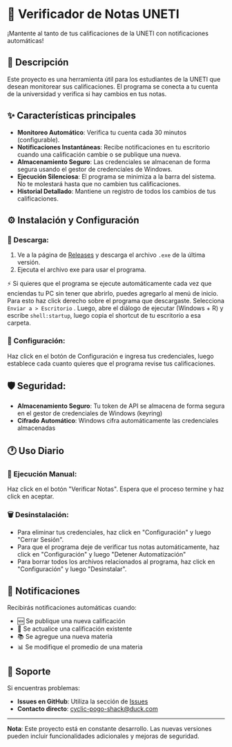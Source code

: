# 🚀 Verificador de Notas UNETI

¡Mantente al tanto de tus calificaciones de la UNETI con notificaciones automáticas!

## 📝 Descripción

Este proyecto es una herramienta útil para los estudiantes de la UNETI que desean monitorear sus calificaciones. El programa se conecta a tu cuenta de la universidad y verifica si hay cambios en tus notas.

## ✨ Características principales

- **Monitoreo Automático**: Verifica tu cuenta cada 30 minutos (configurable).
- **Notificaciones Instantáneas**: Recibe notificaciones en tu escritorio cuando una calificación cambie o se publique una nueva.
- **Almacenamiento Seguro**: Las credenciales se almacenan de forma segura usando el gestor de credenciales de Windows.
- **Ejecución Silenciosa**: El programa se minimiza a la barra del sistema. No te molestará hasta que no cambien tus calificaciones.
- **Historial Detallado**: Mantiene un registro de todos los cambios de tus calificaciones.

## ⚙️ Instalación y Configuración

### 📅 Descarga:

1. Ve a la página de [Releases](https://github.com/unibend/verificador-de-notas/releases) y descarga el archivo `.exe` de la última versión.
2. Ejecuta el archivo exe para usar el programa.

⚡ Si quieres que el programa se ejecute automáticamente cada vez que enciendas tu PC sin tener que abrirlo, puedes agregarlo al menú de inicio. Para esto haz click derecho sobre el programa que descargaste. Selecciona `Enviar a > Escritorio` . Luego, abre el diálogo de ejecutar (Windows + R) y escribe `shell:startup`, luego copia el shortcut de tu escritorio a esa carpeta.

### 🔧 Configuración:

Haz click en el botón de Configuración e ingresa tus credenciales, luego establece cada cuanto quieres que el programa revise tus calificaciones.

## 🛡️ Seguridad:

- **Almacenamiento Seguro**: Tu token de API se almacena de forma segura en el gestor de credenciales de Windows (keyring)
- **Cifrado Automático**: Windows cifra automáticamente las credenciales almacenadas



## 🕐 Uso Diario

### 🚀 Ejecución Manual:

Haz click en el botón "Verificar Notas". Espera que el proceso termine y haz click en aceptar.


### 🗑️ Desinstalación:

- Para eliminar tus credenciales, haz click en "Configuración" y luego "Cerrar Sesión". 
- Para que el programa deje de verificar tus notas automáticamente, haz click en "Configuración" y luego "Detener Automatización"
- Para borrar todos los archivos relacionados al programa, haz click en "Configuración" y luego "Desinstalar".



## 📱 Notificaciones

Recibirás notificaciones automáticas cuando:

- 🆕 Se publique una nueva calificación
- 🔄 Se actualice una calificación existente
- 📚 Se agregue una nueva materia
- 📊 Se modifique el promedio de una materia

## 🤝 Soporte

Si encuentras problemas:

- **Issues en GitHub**: Utiliza la sección de [Issues](https://github.com/unibend/verificador-de-notas/issues)
- **Contacto directo**: [cyclic-pogo-shack@duck.com](mailto\:cyclic-pogo-shack@duck.com)

---

**Nota**: Este proyecto está en constante desarrollo. Las nuevas versiones pueden incluir funcionalidades adicionales y mejoras de seguridad.

